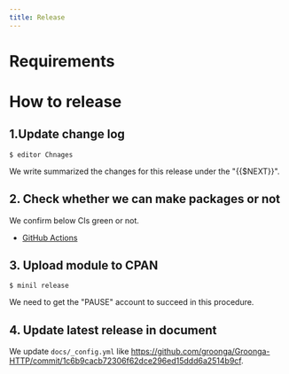 ```yaml
---
title: Release
---
```


# Requirements

# How to release

## 1.Update change log

```console
$ editor Chnages
```

We write summarized the changes for this release under the "\{\{$NEXT\}\}".

## 2. Check whether we can make packages or not

We confirm below CIs green or not.

* [GitHub Actions][github-actions]

[github-actions]: https://github.com/groonga/Groonga-HTTP/actions

## 3. Upload module to CPAN

```console
$ minil release
```

We need to get the "PAUSE" account to succeed in this procedure.

## 4. Update latest release in document

We update `docs/_config.yml` like https://github.com/groonga/Groonga-HTTP/commit/1c6b9cacb72306f62dce296ed15ddd6a2514b9cf.
